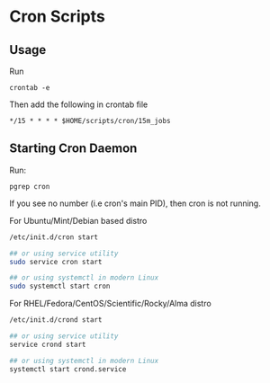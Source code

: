 # Cron Scripts

## Usage

Run

```
crontab -e
```

Then add the following in crontab file

```
*/15 * * * * $HOME/scripts/cron/15m_jobs
```

## Starting Cron Daemon

Run:

```
pgrep cron
```

If you see no number (i.e cron's main PID), then cron is not running.

For Ubuntu/Mint/Debian based distro

```bash
/etc/init.d/cron start

## or using service utility
sudo service cron start

## or using systemctl in modern Linux
sudo systemctl start cron
```


For RHEL/Fedora/CentOS/Scientific/Rocky/Alma distro

```bash
/etc/init.d/crond start

## or using service utility
service crond start

## or using systemctl in modern Linux
systemctl start crond.service
```

